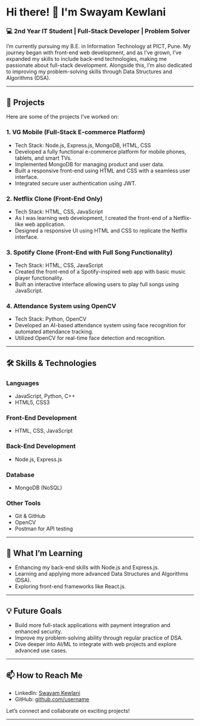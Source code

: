 

# Hi there! 👋 I'm Swayam Kewlani

### 💻 2nd Year IT Student | Full-Stack Developer | Problem Solver

I’m currently pursuing my B.E. in Information Technology at PICT, Pune. My journey began with front-end web development, and as I’ve grown, I’ve expanded my skills to include back-end technologies, making me passionate about full-stack development. Alongside this, I’m also dedicated to improving my problem-solving skills through Data Structures and Algorithms (DSA).

---

## 🚀 Projects

Here are some of the projects I've worked on:

### 1. VG Mobile (Full-Stack E-commerce Platform)
   - Tech Stack: Node.js, Express.js, MongoDB, HTML, CSS
   - Developed a fully functional e-commerce platform for mobile phones, tablets, and smart TVs.
   - Implemented MongoDB for managing product and user data.
   - Built a responsive front-end using HTML and CSS with a seamless user interface.
   - Integrated secure user authentication using JWT.

### 2. Netflix Clone (Front-End Only)
   - Tech Stack: HTML, CSS, JavaScript
   - As I was learning web development, I created the front-end of a Netflix-like web application.
   - Designed a responsive UI using HTML and CSS to replicate the Netflix interface.

### 3. Spotify Clone (Front-End with Full Song Functionality)
   - Tech Stack: HTML, CSS, JavaScript
   - Created the front-end of a Spotify-inspired web app with basic music player functionality.
   - Built an interactive interface allowing users to play full songs using JavaScript.

### 4. Attendance System using OpenCV
   - Tech Stack: Python, OpenCV
   - Developed an AI-based attendance system using face recognition for automated attendance tracking.
   - Utilized OpenCV for real-time face detection and recognition.

---

## 🛠️ Skills & Technologies

### Languages
- JavaScript, Python, C++
- HTML5, CSS3

### Front-End Development
- HTML, CSS, JavaScript

### Back-End Development
- Node.js, Express.js

### Database
- MongoDB (NoSQL)

### Other Tools
- Git & GitHub
- OpenCV
- Postman for API testing

---

## 🌱 What I’m Learning

- Enhancing my back-end skills with Node.js and Express.js.
- Learning and applying more advanced Data Structures and Algorithms (DSA).
- Exploring front-end frameworks like React.js.

---

## 💡 Future Goals

- Build more full-stack applications with payment integration and enhanced security.
- Improve my problem-solving ability through regular practice of DSA.
- Dive deeper into AI/ML to integrate with web projects and explore advanced use cases.

---

## 📫 How to Reach Me

- LinkedIn: [Swayam Kewlani](https://www.linkedin.com/in/swayam-kewlani/)
- GitHub: [github.com/username](https://github.com/kswayam47)

Let’s connect and collaborate on exciting projects!

---
